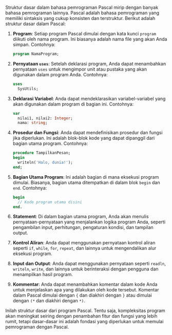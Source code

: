 Struktur dasar dalam bahasa pemrograman Pascal mirip dengan banyak bahasa pemrograman lainnya. Pascal adalah bahasa pemrograman yang memiliki sintaksis yang cukup konsisten dan terstruktur. Berikut adalah struktur dasar dalam Pascal:

1. **Program**: Setiap program Pascal dimulai dengan kata kunci `program` diikuti oleh nama program. Ini biasanya adalah nama file yang akan Anda simpan. Contohnya:

   ```pascal
   program NamaProgram;
   ```

2. **Pernyataan `uses`**: Setelah deklarasi program, Anda dapat menambahkan pernyataan `uses` untuk mengimpor unit atau pustaka yang akan digunakan dalam program Anda. Contohnya:

   ```pascal
   uses
     SysUtils;
   ```

3. **Deklarasi Variabel**: Anda dapat mendeklarasikan variabel-variabel yang akan digunakan dalam program di bagian ini. Contohnya:

   ```pascal
   var
     nilai1, nilai2: Integer;
     nama: string;
   ```

4. **Prosedur dan Fungsi**: Anda dapat mendefinisikan prosedur dan fungsi jika diperlukan. Ini adalah blok-blok kode yang dapat dipanggil dari bagian utama program. Contohnya:

   ```pascal
   procedure TampilkanPesan;
   begin
     writeln('Halo, dunia!');
   end;
   ```

5. **Bagian Utama Program**: Ini adalah bagian di mana eksekusi program dimulai. Biasanya, bagian utama ditempatkan di dalam blok `begin` dan `end`. Contohnya:

   ```pascal
   begin
     // Kode program utama disini
   end.
   ```

6. **Statement**: Di dalam bagian utama program, Anda akan menulis pernyataan-pernyataan yang menjalankan logika program Anda, seperti pengambilan input, perhitungan, pengaturan kondisi, dan tampilan output.

7. **Kontrol Aliran**: Anda dapat menggunakan pernyataan kontrol aliran seperti `if`, `while`, `for`, `repeat`, dan lainnya untuk mengendalikan alur eksekusi program.

8. **Input dan Output**: Anda dapat menggunakan pernyataan seperti `readln`, `writeln`, `write`, dan lainnya untuk berinteraksi dengan pengguna dan menampilkan hasil program.

9. **Kommentar**: Anda dapat menambahkan komentar dalam kode Anda untuk menjelaskan apa yang dilakukan oleh kode tersebut. Komentar dalam Pascal dimulai dengan `{` dan diakhiri dengan `}` atau dimulai dengan `(*` dan diakhiri dengan `*)`.

Inilah struktur dasar dari program Pascal. Tentu saja, kompleksitas program akan meningkat seiring dengan penambahan fitur dan fungsi yang lebih rumit, tetapi dasar-dasar ini adalah fondasi yang diperlukan untuk memulai pemrograman dengan Pascal.
